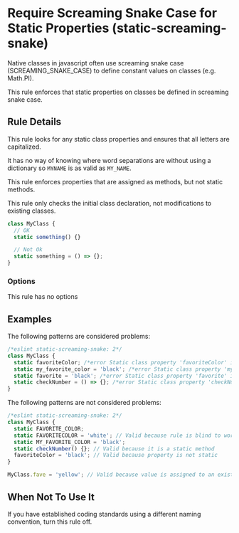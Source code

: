 # Require Screaming Snake Case for Static Properties (static-screaming-snake)

Native classes in javascript often use screaming snake case (SCREAMING_SNAKE_CASE) to define constant values on classes (e.g. Math.PI).

This rule enforces that static properties on classes be defined in screaming snake case.

## Rule Details

This rule looks for any static class properties and ensures that all letters are capitalized.

It has no way of knowing where word separations are without using a dictionary so `MYNAME` is as valid as `MY_NAME`.

This rule enforces properties that are assigned as methods, but not static methods.

This rule only checks the initial class declaration, not modifications to existing classes.
```js
class MyClass {
  // OK
  static something() {}

  // Not Ok
  static something = () => {};
}

```

### Options

This rule has no options

## Examples
The following patterns are considered problems:

```js
/*eslint static-screaming-snake: 2*/
class MyClass {
  static favoriteColor; /*error Static class property 'favoriteColor' is not in screaming snake case.*/
  static my_favorite_color = 'black'; /*error Static class property 'my_favorite_color' is not in screaming snake case.*/
  static favorite = 'black'; /*error Static class property 'favorite' is not in screaming snake case.*/
  static checkNumber = () => {}; /*error Static class property 'checkNumber' is not in screaming snake case.*/
}
```

The following patterns are not considered problems:

```js
/*eslint static-screaming-snake: 2*/
class MyClass {
  static FAVORITE_COLOR;
  static FAVORITECOLOR = 'white'; // Valid because rule is blind to words
  static MY_FAVORITE_COLOR = 'black';
  static checkNumber() {}; // Valid because it is a static method
  favoriteColor = 'black'; // Valid because property is not static
}

MyClass.fave = 'yellow'; // Valid because value is assigned to an existing class
```

## When Not To Use It

If you have established coding standards using a different naming convention, turn this rule off.
